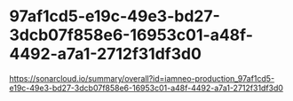 # 97af1cd5-e19c-49e3-bd27-3dcb07f858e6-16953c01-a48f-4492-a7a1-2712f31df3d0
https://sonarcloud.io/summary/overall?id=iamneo-production_97af1cd5-e19c-49e3-bd27-3dcb07f858e6-16953c01-a48f-4492-a7a1-2712f31df3d0
